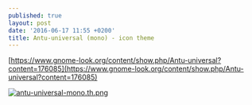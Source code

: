 ```yaml
---
published: true
layout: post
date: '2016-06-17 11:55 +0200'
title: Antu-universal (mono) - icon theme
---
```

[https://www.gnome-look.org/content/show.php/Antu-universal?content=176085](https://www.gnome-look.org/content/show.php/Antu-universal?content=176085)

[![antu-universal-mono.th.png](https://cdn.scrot.moe/images/2016/06/17/antu-universal-mono.th.png)](https://cdn.scrot.moe/images/2016/06/17/antu-universal-mono.png)